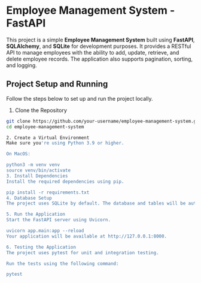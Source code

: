 # Employee Management System - FastAPI

This project is a simple **Employee Management System** built using **FastAPI**, **SQLAlchemy**, and **SQLite** for development purposes. It provides a RESTful API to manage employees with the ability to add, update, retrieve, and delete employee records. The application also supports pagination, sorting, and logging.

## Project Setup and Running

Follow the steps below to set up and run the project locally.

1. Clone the Repository

```bash
git clone https://github.com/your-username/employee-management-system.git
cd employee-management-system

2. Create a Virtual Environment
Make sure you're using Python 3.9 or higher.

On MacOS:

python3 -m venv venv
source venv/bin/activate
3. Install Dependencies
Install the required dependencies using pip.

pip install -r requirements.txt
4. Database Setup
The project uses SQLite by default. The database and tables will be automatically created when you run the application.

5. Run the Application
Start the FastAPI server using Uvicorn.

uvicorn app.main:app --reload
Your application will be available at http://127.0.0.1:8000.

6. Testing the Application
The project uses pytest for unit and integration testing.

Run the tests using the following command:

pytest
